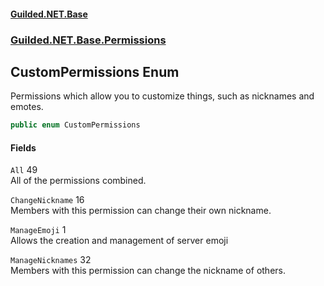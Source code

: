 
#### [Guilded.NET.Base](index 'index')
### [Guilded.NET.Base.Permissions](index#Guilded_NET_Base_Permissions 'Guilded.NET.Base.Permissions')
## CustomPermissions Enum
Permissions which allow you to customize things, such as nicknames and emotes.  
```csharp
public enum CustomPermissions

```

#### Fields
<a name='Guilded_NET_Base_Permissions_CustomPermissions_All'></a>
`All` 49  
All of the permissions combined.  
  
<a name='Guilded_NET_Base_Permissions_CustomPermissions_ChangeNickname'></a>
`ChangeNickname` 16  
Members with this permission can change their own nickname.  
  
<a name='Guilded_NET_Base_Permissions_CustomPermissions_ManageEmoji'></a>
`ManageEmoji` 1  
Allows the creation and management of server emoji  
  
<a name='Guilded_NET_Base_Permissions_CustomPermissions_ManageNicknames'></a>
`ManageNicknames` 32  
Members with this permission can change the nickname of others.  
  
